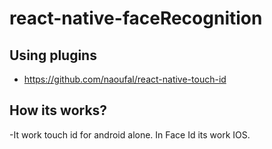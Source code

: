 # react-native-faceRecognition

## Using plugins
 - https://github.com/naoufal/react-native-touch-id

## How its works?
-It work touch id for android alone. In Face Id its work IOS.
